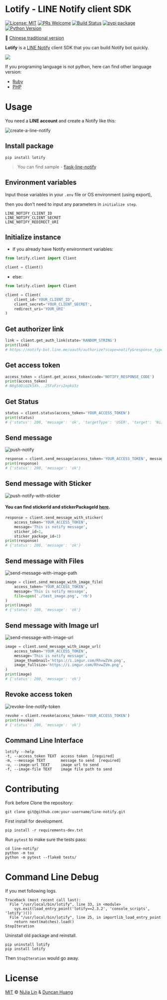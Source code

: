 # Lotify - LINE Notify client SDK

[![License: MIT](https://img.shields.io/badge/License-MIT-blue.svg)](https://opensource.org/licenses/MIT)
[![PRs Welcome](https://img.shields.io/badge/PRs-welcome-brightgreen.svg)](https://github.com/louis70109/line-notify#contributing)
[![Build Status](https://travis-ci.com/louis70109/lotify.svg?branch=master)](https://travis-ci.org/louis70109/lotify)
[![pypi package](https://badge.fury.io/py/lotify.svg)](https://badge.fury.io/py/lotify)
[![Python Version](https://img.shields.io/badge/Python-%3E%3D%203.5-blue.svg)](https://badge.fury.io/py/lotify)

📖 [Chinese traditional version](https://github.com/louis70109/lotify/blob/master/README-zh_TW.md)

**Lotify** is a [LINE Notify](https://notify-bot.line.me/doc/en/) client SDK that you can build Notify bot quickly.

![](https://i.imgur.com/Rms5ZNG.png)

If you programing language is not python, here can find other language version:

- [Ruby](https://github.com/etrex/lotify)
- [PHP](https://github.com/eric0324/lotify)

# Usage

You need a **LINE account** and create a Notify like this:

![create-a-line-notify](https://i.imgur.com/m9q4jLOl.png)

## Install package

```
pip install lotify
```

> You can find sample - [flask-line-notify](https://github.com/louis70109/flask-line-notify)

## Environment variables

Input those variables in your `.env` file or OS environment (using export),

then you don't need to input any parameters in `initialize step`.

```
LINE_NOTIFY_CLIENT_ID
LINE_NOTIFY_CLIENT_SECRET
LINE_NOTIFY_REDIRECT_URI
```

## Initialize instance

- If you already have Notify environment variables:

```python
from lotify.client import Client

client = Client()
```

- else:

```python
from lotify.client import Client

client = Client(
    client_id='YOUR_CLIENT_ID',
    client_secret='YOUR_CLIENT_SECRET',
    redirect_uri='YOUR_URI'
)
```

## Get authorizer link

```python
link = client.get_auth_link(state='RANDOM_STRING')
print(link)
# https://notify-bot.line.me/oauth/authorize?scope=notify&response_type=code&client_id=QxUxF..........i51eITH&redirect_uri=http%3A%2F%2Flocalhost%3A5000%2Fnotify&state=foo
```

## Get access token

```python
access_token = client.get_access_token(code='NOTIFY_RESPONSE_CODE')
print(access_token)
# N6g50DiQZk5Xh...25FoFzrs2npkU3z
```

## Get Status

```python
status = client.status(access_token='YOUR_ACCESS_TOKEN')
print(status)
# {'status': 200, 'message': 'ok', 'targetType': 'USER', 'target': 'NiJia Lin'}
```

## Send message

![push-notify](https://i.imgur.com/RhvwZVm.png)

```python
response = client.send_message(access_token='YOUR_ACCESS_TOKEN', message='This is notify message')
print(response)
# {'status': 200, 'message': 'ok'}
```

## Send message with Sticker

![push-notify-with-sticker](https://i.imgur.com/EWpZahk.png)

#### You can find stickerId and stickerPackageId [here](https://developers.line.biz/media/messaging-api/sticker_list.pdf).

```python
response = client.send_message_with_sticker(
    access_token='YOUR_ACCESS_TOKEN',
    message='This is notify message',
    sticker_id=1,
    sticker_package_id=1)
print(response)
# {'status': 200, 'message': 'ok'}
```

## Send message with Files

![send-message-with-image-path](https://i.imgur.com/ESCrk8b.png)

```python
image = client.send_message_with_image_file(
    access_token='YOUR_ACCESS_TOKEN',
    message='This is notify message',
    file=open('./test_image.png', 'rb')
)
print(image)
# {'status': 200, 'message': 'ok'}
```

## Send message with Image url

![send-message-with-image-url](https://i.imgur.com/0Lxatu9.png)

```python
image = client.send_message_with_image_url(
    access_token='YOUR_ACCESS_TOKEN',
    message='This is notify message',
    image_thumbnail='https://i.imgur.com/RhvwZVm.png',
    image_fullsize='https://i.imgur.com/RhvwZVm.png',
)
print(image)
# {'status': 200, 'message': 'ok'}
```

## Revoke access token

![revoke-line-notify-token](https://i.imgur.com/7GAAzOi.png)

```python
revoke = client.revoke(access_token='YOUR_ACCESS_TOKEN')
print(revoke)
# {'status': 200, 'message': 'ok'}
```

## Command Line Interface
```commandline
lotify --help
-t, --access_token TEXT  access token  [required]
-m, --message TEXT       message to send  [required]
-u, --image-url TEXT     image url to send
-f, --image-file TEXT    image file path to send
```

# Contributing

Fork before Clone the repository:

```
git clone git@github.com:your-username/line-notify.git
```

First install for development.

```
pip install -r requirements-dev.txt
```

Run `pytest` to make sure the tests pass:

```
cd line-notify/
python -m tox
python -m pytest --flake8 tests/
```

# Command Line Debug
If you met following logs.

```shell
Traceback (most recent call last):
  File "/usr/local/bin/lotify", line 33, in <module>
    sys.exit(load_entry_point('lotify==2.3.2', 'console_scripts', 'lotify')())
  File "/usr/local/bin/lotify", line 25, in importlib_load_entry_point
    return next(matches).load()
StopIteration
```

Uninstall old package and reinstall.

```shell
pip uninstall lotify
pip install lotify
```

Then `StopIteration` would go away.

# License

[MIT](https://github.com/louis70109/line-notify/blob/master/LICENSE) © [NiJia Lin](https://nijialin.com/about/) & [Duncan Huang](https://github.com/ragnaok)
